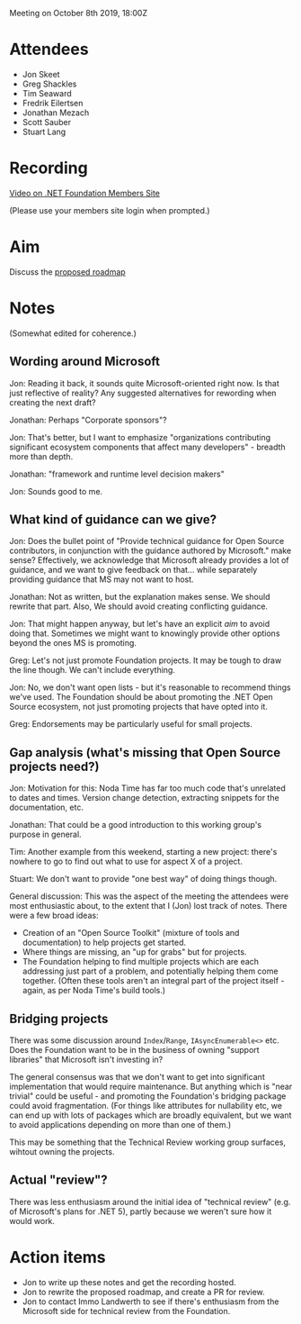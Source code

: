 Meeting on October 8th 2019, 18:00Z

# Attendees

- Jon Skeet
- Greg Shackles
- Tim Seaward
- Fredrik Eilertsen
- Jonathan Mezach
- Scott Sauber
- Stuart Lang

# Recording

[Video on .NET Foundation Members Site](https://dotnetfoundation.sharepoint.com/:v:/r/sites/AllMembers/Shared%20Documents/Action%20Groups/Technical%20Review/Meeting%202019-10-08.mp4?csf=1&e=OCWFie)

(Please use your members site login when prompted.)

# Aim

Discuss the [proposed roadmap](https://github.com/orgs/dotnet-foundation/teams/technical-review/discussions/1)

# Notes

(Somewhat edited for coherence.)

## Wording around Microsoft

Jon: Reading it back, it sounds quite Microsoft-oriented right now.
Is that just reflective of reality? Any suggested alternatives for
rewording when creating the next draft?

Jonathan: Perhaps "Corporate sponsors"?

Jon: That's better, but I want to emphasize "organizations
contributing significant ecosystem components that affect many
developers" - breadth more than depth.

Jonathan: "framework and runtime level decision makers"

Jon: Sounds good to me.

## What kind of guidance can we give?

Jon: Does the bullet point of "Provide technical guidance for Open
Source contributors, in conjunction with the guidance authored by
Microsoft." make sense? Effectively, we acknowledge that Microsoft
already provides a lot of guidance, and we want to give feedback on
that... while separately providing guidance that MS may not want to
host.

Jonathan: Not as written, but the explanation makes sense. We should
rewrite that part. Also, We should avoid creating conflicting
guidance.

Jon: That might happen anyway, but let's have an explicit *aim* to
avoid doing that. Sometimes we might want to knowingly provide other
options beyond the ones MS is promoting.

Greg: Let's not just promote Foundation projects. It may be tough to
draw the line though. We can't include everything.

Jon: No, we don't want open lists - but it's reasonable to recommend
things we've used. The Foundation should be about promoting the .NET
Open Source ecosystem, not just promoting projects that have opted
into it.

Greg: Endorsements may be particularly useful for small projects.

## Gap analysis (what's missing that Open Source projects need?)

Jon: Motivation for this: Noda Time has far too much code that's
unrelated to dates and times. Version change detection, extracting
snippets for the documentation, etc.

Jonathan: That could be a good introduction to this working group's
purpose in general.

Tim: Another example from this weekend, starting a new project:
there's nowhere to go to find out what to use for aspect X of a
project.

Stuart: We don't want to provide "one best way" of doing things
though.

General discussion: This was the aspect of the meeting the attendees
were most enthusiastic about, to the extent that I (Jon) lost track
of notes. There were a few broad ideas:

- Creation of an "Open Source Toolkit" (mixture of tools and
documentation) to help projects get started.
- Where things are missing, an "up for grabs" but for projects.
- The Foundation helping to find multiple projects which are each
  addressing just part of a problem, and potentially helping them
  come together. (Often these tools aren't an integral part of
  the project itself - again, as per Noda Time's build tools.)
  
## Bridging projects
  
There was some discussion around `Index`/`Range`,
`IAsyncEnumerable<>` etc. Does the Foundation want to be in the
business of owning "support libraries" that Microsoft isn't
investing in?

The general consensus was that we don't want to get into significant
implementation that would require maintenance. But anything which is
"near trivial" could be useful - and promoting the Foundation's
bridging package could avoid fragmentation. (For things like
attributes for nullability etc, we can end up with lots of packages
which are broadly equivalent, but we want to avoid applications
depending on more than one of them.)

This may be something that the Technical Review working group
surfaces, wihtout owning the projects.

## Actual "review"?

There was less enthusiasm around the initial idea of "technical
review" (e.g. of Microsoft's plans for .NET 5), partly because we
weren't sure how it would work.

# Action items

- Jon to write up these notes and get the recording hosted.
- Jon to rewrite the proposed roadmap, and create a PR for review.
- Jon to contact Immo Landwerth to see if there's enthusiasm
from the Microsoft side for technical review from the Foundation.
